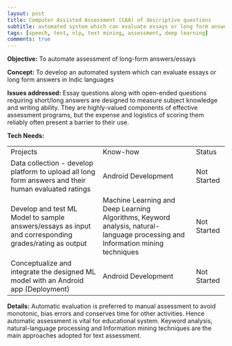 ```yaml
---
layout: post
title: Computer Assisted Assessment (CAA) of descriptive questions
subtitle: automated system which can evaluate essays or long form answers in Indic languages
tags: [speech, test, nlp, text mining, assessment, deep learning]
comments: true
---
```



**Objective:** To automate assessment of long-form answers/essays

**Concept:** To develop an automated system which can evaluate essays or long form answers in Indic languages

**Issues addressed:** Essay questions along with open-ended questions requiring short/long answers are designed to measure subject knowledge and writing ability. They are highly-valued components of effective assessment programs, but the expense and logistics of scoring them reliably often present a barrier to their use.

**Tech Needs:**

<table>
  <tr>
    <td>Projects</td>
    <td>Know-how</td>
    <td>Status</td>
  </tr>
  <tr>
    <td>Data collection - develop platform to upload all long form answers and their human evaluated ratings</td>
    <td>Android Development</td>
    <td>Not Started</td>
  </tr>
  <tr>
    <td>Develop and test ML Model to sample answers/essays as input and corresponding grades/rating as output</td>
    <td>Machine Learning and Deep Learning Algorithms, Keyword  analysis, natural-language processing and Information mining techniques</td>
    <td>Not Started</td>
  </tr>
  <tr>
    <td>Conceptualize and integrate the designed ML model with an Android app (Deployment)</td>
    <td>Android Development</td>
    <td>Not Started</td>
  </tr>
</table>


**Details:**
Automatic  evaluation  is  preferred  to manual assessment  to  avoid  monotonic,  bias  errors  and conserves time  for  other activities.  Hence automatic assessment is vital for educational system.  Keyword  analysis, natural-language processing and Information mining techniques are  the main approaches  adopted  for  text  assessment.
